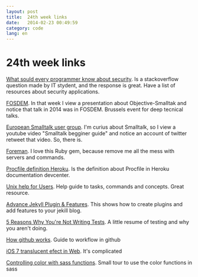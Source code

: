 ```yaml
---
layout: post
title:  24th week links
date:   2014-02-23 00:49:59
category: code
lang: en
---
```

# 24th week links

[What sould every programmer know about security](http://stackoverflow.com/questions/2794016/what-should-every-programmer-know-about-security). Is a stackoverflow question made by IT stydent, and the response is great. Have a list of resources about security applications.

[FOSDEM](https://fosdem.org/2014/). In that week I view a presentation about Objective-Smalltak and notice that talk in 2014 was in FOSDEM. Brussels event for deep tecnical talks.

[European Smalltalk user group](http://esug.org/wiki/pier). I'm curius about Smalltalk, so I view a youtube video "Smalltalk begginer guide" and notice an account of twitter retweet that video. So, there is.

[Foreman](http://ddollar.github.io/foreman/). I love this Ruby gem, because remove me all the mess with servers and commands.

[Procfile definition Heroku](https://devcenter.heroku.com/articles/procfile). Is the definition about Procfile in Heroku documentation devcenter.

[Unix help for Users](http://www.whoishostingthis.com/resources/unix-programming/). Help guide to tasks, commands and concepts. Great resource.

[Advance Jekyll Plugin & Features](http://www.divshot.com/blog/web-development/advanced-jekyll-features/). This shows how to create plugins and add features to your jekill blog.

[5 Reasons Why You're Not Writing Tests](http://www.justinweiss.com/blog/2014/02/20/5-reasons-why-youre-not-writing-tests/). A little resume of testing and why you aren't doing.

[How github works](http://zachholman.com/posts/how-github-works/). Guide to workflow in github

[iOS 7 translucent efect in Web](http://www.webdirections.org/blog/creating-ios-7-effects-with-css3-translucency-and-transparency/). It's complicated

[Controlling color with sass functions](http://robots.thoughtbot.com/controlling-color-with-sass-color-functions). Small tour to use the color functions in sass

